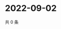# 2022-09-02

共 0 条

<!-- BEGIN WEIBO -->
<!-- 最后更新时间 Fri Sep 02 2022 09:49:31 GMT+0800 (China Standard Time) -->

<!-- END WEIBO -->
